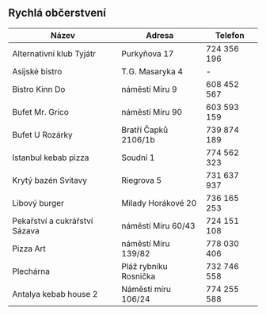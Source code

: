 ## Rychlá občerstvení

| Název                         | Adresa                | Telefon     |
| ----------------------------- | --------------------- | ----------- |
| Alternativní klub Tyjátr      | Purkyňova 17          | 724 356 196 |
| Asijské bistro                | T.G. Masaryka 4       | -           |
| Bistro Kinn Do                | náměstí Míru 9        | 608 452 567 |
| Bufet Mr. Grico               | náměstí Míru 90       | 603 593 159 |
| Bufet U Rozárky               | Bratří Čapků 2106/1b  | 739 874 189 |
| Istanbul kebab pizza          | Soudní 1              | 774 562 323 |
| Krytý bazén Svitavy           | Riegrova 5            | 731 637 937 |
| Libový burger                 | Milady Horákové 20    | 736 165 253 |
| Pekařství a cukrářství Sázava | náměstí Míru 60/43    | 724 151 108 |
| Pizza Art                     | náměstí Míru 139/82   | 778 030 406 |
| Plechárna                     | Pláž rybníku Rosnička | 732 746 558 |
| Antalya kebab house 2         | Náměstí míru 106/24   | 774 255 588 |